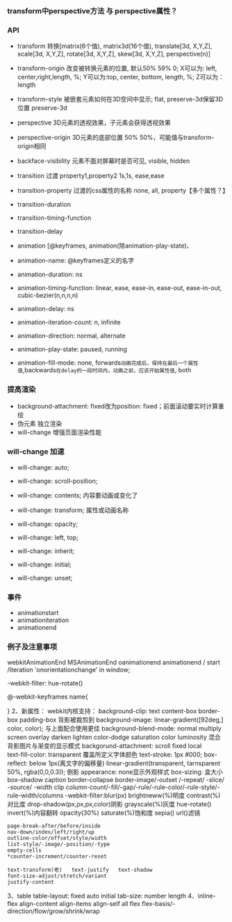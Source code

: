### transform中perspective方法   与  perspective属性？

### API
+ transform  转换[matrix(6个值), matrix3d(16个值), translate[3d, X,Y,Z], scale[3d, X,Y,Z], rotate[3d, X,Y,Z], skew[3d, X,Y,Z], perspective(n)]
+ transform-origin 改变被转换元素的位置, 默认50% 59% 0; X可以为: left, center,right,length, %; Y可以为:top, center, bottom, length, %; Z可以为： length
+ transform-style 被嵌套元素如何在3D空间中显示; flat, preserve-3d保留3D位置   preserve-3d
+ perspective  3D元素的透视效果，子元素会获得透视效果
+ perspective-origin 3D元素的底部位置   50%  50%，可能值与transform-origin相同
+ backface-visibility 元素不面对屏幕时是否可见, visible, hidden

+ transition 过渡   property1,property2 1s,1s, ease,ease
+ transition-property  过渡的css属性的名称 none, all, property【多个属性？】
+ transition-duration
+ transition-timing-function
+ transition-delay


+ animation [@keyframes, animation(除animation-play-state)、
+ animation-name: @keyframes定义的名字
+ animation-duration: ns
+ animation-timing-function: linear, ease, ease-in, ease-out, ease-in-out, cubic-bezier(n,n,n,n)
+ animation-delay: ns
+ animation-iteration-count: n, infinite
+ animation-direction: normal, alternate
+ animation-play-state: paused, running
+ animation-fill-mode: none, forwards`动画完成后，保持在最后一个属性值`,backwards`在delay的一段时间内，动画之前，应该开始属性值`, both

### 提高渲染
+ background-attachment: fixed改为position: fixed；前面滚动要实时计算重绘
+ 伪元素  独立渲染
+ will-change 增强页面渲染性能

### will-change 加速
+ will-change: auto;
+ will-change: scroll-position;
+ will-change: contents;  内容要动画或变化了
+ will-change: transform;  属性或动画名称      
+ will-change: opacity;        
+ will-change: left, top;      


+ will-change: inherit;
+ will-change: initial;
+ will-change: unset;

### 事件
+ animationstart
+ animationiteration
+ animationend


### 例子及注意事项

webkitAnimationEnd    MSAnimationEnd  oanimationend  animationend  / start  /Iteration
'onorientationchange' in window;


-webkit-filter: hue-rotate()

@-webkit-keyframes name{
    
}
2、新属性：
webkit内核支持：
    background-clip: text  content-box  border-box  padding-box 背影被裁剪到 
    background-image: linear-gradient([92deg,] color, color);   与上面配合使用更佳
    background-blend-mode: normal multiply screen overlay darken lighten color-dodge saturation color luminosity  混合背影图片与渐变的显示模式
    backgorund-attachment: scroll  fixed  local  
    text-fill-color: transparent  覆盖所定义字体颜色
    text-stroke: 1px #000;
    box-reflect: below 1px(离文字的偏移量) linear-gradient(transparent, tarnsparent 50%, rgba(0,0,0.3));  倒影
    appearance: none显示外观样式
    box-sizing: 盒大小
    box-shadow
    caption
    border-collapse
    border-image/-outset /-repeat/ -slice/ -source/ -width
    clip
    column-count/-fill/-gap/-rule/-rule-color/-rule-style/-rule-width/columns
    -webkit-filter:blur(px)  brightneww(%)明度  contrast(%)对比度  drop-shadow(px,px,px,color)阴影  grayscale(%)灰度  hue-rotate()  invert(%)内容翻转  opacity(30%)  saturate(%)饱和度  sepia()  url()滤镜

    page-break-after/before/inside
    nav-down/index/left/right/up
    outline-color/offset/style/width
    list-style/-image/-position/-type
    empty-cells
    *counter-increment/counter-reset

    text-transform(老)   text-justify   text-shadow
    font-size-adjust/stretch/variant
    justify-content

3、table
    table-layout: fixed  auto  initial
    tab-size: number  length
4、inline-flex
    align-content
    align-items
    align-self
    all
    flex
    flex-basis/-direction/flow/grow/shrink/wrap
    







